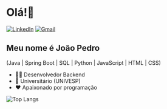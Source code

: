 # Olá!👋
[![LinkedIn](https://img.shields.io/badge/LinkedIn-4169e1?style=flat&logo=linkedin&logoColor=black)](https://www.linkedin.com/in/jo%C3%A3o-pedro-828869321/)
[![Gmail](https://img.shields.io/badge/jpsantossilva2024@gmail.com-4169e1?style=flat&logo=gmail&logoColor=white)](mailto:jpsantossilva2024@gmail.com?subject=Contato%20via%20GitHub)

## Meu nome é João Pedro
(Java | Spring Boot | SQL | Python | JavaScript | HTML | CSS)
- 👩‍💻 Desenvolvedor Backend
- 📖 Universitário (UNIVESP)
- ❤️ Apaixonado por programação

![Top Langs](https://github-readme-stats.vercel.app/api/top-langs/?username=jopsantossilva2005&layout=compact&bg_color=000000&title_color=ffffff&text_color=ffffff&icon_color=ffffff&border_color=000000)


